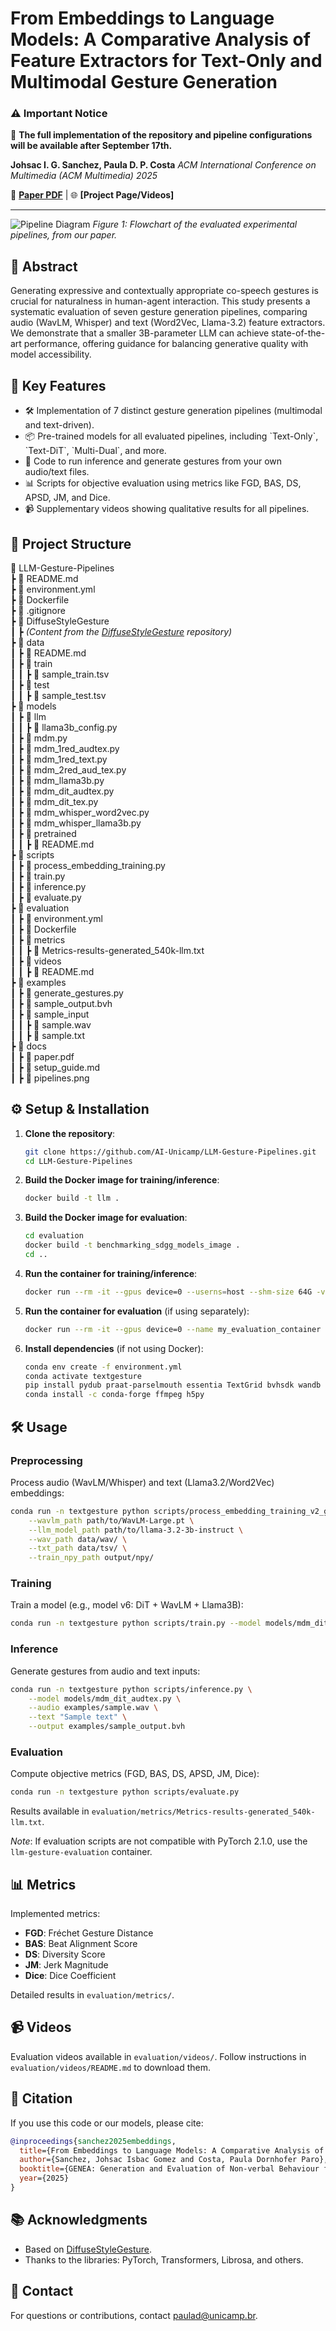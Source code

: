 # From Embeddings to Language Models: A Comparative Analysis of Feature Extractors for Text-Only and Multimodal Gesture Generation

### ⚠️ Important Notice

📅 **The full implementation of the repository and pipeline configurations will be available after September 17th.**

**Johsac I. G. Sanchez, Paula D. P. Costa**
*ACM International Conference on Multimedia (ACM Multimedia) 2025*

📄 **[Paper PDF](docs/paper.pdf)** | 🌐 **[Project Page/Videos]** 

---

![Pipeline Diagram](docs/pipelines.png)
*Figure 1: Flowchart of the evaluated experimental pipelines, from our paper.*

## 📝 Abstract

Generating expressive and contextually appropriate co-speech gestures is crucial for naturalness in human-agent interaction. This study presents a systematic evaluation of seven gesture generation pipelines, comparing audio (WavLM, Whisper) and text (Word2Vec, Llama-3.2) feature extractors. We demonstrate that a smaller 3B-parameter LLM can achieve state-of-the-art performance, offering guidance for balancing generative quality with model accessibility.

## 🚀 Key Features

- 🛠️ Implementation of 7 distinct gesture generation pipelines (multimodal and text-driven).
- 📦 Pre-trained models for all evaluated pipelines, including \`Text-Only\`, \`Text-DiT\`, \`Multi-Dual\`, and more.
- 🎥 Code to run inference and generate gestures from your own audio/text files.
- 📊 Scripts for objective evaluation using metrics like FGD, BAS, DS, APSD, JM, and Dice.
- 📹 Supplementary videos showing qualitative results for all pipelines.

## 📂 Project Structure

📂 LLM-Gesture-Pipelines  
┣ 📜 README.md  
┣ 📜 environment.yml  
┣ 📜 Dockerfile  
┣ 📜 .gitignore  
┣ 📂 DiffuseStyleGesture  
┃ ┣ *(Content from the [DiffuseStyleGesture](https://github.com/YoungSeng/DiffuseStyleGesture.git) repository)*  
┣ 📂 data  
┃ ┣ 📜 README.md  
┃ ┣ 📂 train  
┃ ┃ ┣ 📄 sample_train.tsv  
┃ ┣ 📂 test  
┃ ┃ ┣ 📄 sample_test.tsv  
┣ 📂 models  
┃ ┣ 📂 llm  
┃ ┃ ┣ 📄 llama3b_config.py  
┃ ┣ 📄 mdm.py  
┃ ┣ 📄 mdm_1red_audtex.py  
┃ ┣ 📄 mdm_1red_text.py  
┃ ┣ 📄 mdm_2red_aud_tex.py  
┃ ┣ 📄 mdm_llama3b.py  
┃ ┣ 📄 mdm_dit_audtex.py  
┃ ┣ 📄 mdm_dit_tex.py  
┃ ┣ 📄 mdm_whisper_word2vec.py  
┃ ┣ 📄 mdm_whisper_llama3b.py  
┃ ┣ 📂 pretrained  
┃ ┃ ┣ 📜 README.md  
┣ 📂 scripts  
┃ ┣ 📄 process_embedding_training.py  
┃ ┣ 📄 train.py  
┃ ┣ 📄 inference.py  
┃ ┣ 📄 evaluate.py  
┣ 📂 evaluation  
┃ ┣ 📜 environment.yml  
┃ ┣ 📜 Dockerfile  
┃ ┣ 📂 metrics  
┃ ┃ ┣ 📄 Metrics-results-generated_540k-llm.txt  
┃ ┣ 📂 videos  
┃ ┃ ┣ 📜 README.md  
┣ 📂 examples  
┃ ┣ 📄 generate_gestures.py  
┃ ┣ 📄 sample_output.bvh  
┃ ┣ 📂 sample_input  
┃ ┃ ┣ 📄 sample.wav  
┃ ┃ ┣ 📄 sample.txt  
┣ 📂 docs  
┃ ┣ 📄 paper.pdf  
┃ ┣ 📄 setup_guide.md  
┃ ┣ 📄 pipelines.png

## ⚙️ Setup & Installation

1. **Clone the repository**:
    ```bash
    git clone https://github.com/AI-Unicamp/LLM-Gesture-Pipelines.git
    cd LLM-Gesture-Pipelines
    ```

2. **Build the Docker image for training/inference**:
    ```bash
    docker build -t llm .
    ```

3. **Build the Docker image for evaluation**:
    ```bash
    cd evaluation
    docker build -t benchmarking_sdgg_models_image .
    cd ..
    ```

4. **Run the container for training/inference**:
    ```bash
    docker run --rm -it --gpus device=0 --userns=host --shm-size 64G -v /work/johsac.sanchez:/workspace/textdrive/ -p '8888:8888' --name my_container llm-gesture-pipeline:latest /bin/bash
    ```

5. **Run the container for evaluation** (if using separately):
    ```bash
    docker run --rm -it --gpus device=0 --name my_evaluation_container llm-gesture-evaluation:latest /bin/bash
    ```

6. **Install dependencies** (if not using Docker):
    ```bash
    conda env create -f environment.yml
    conda activate textgesture
    pip install pydub praat-parselmouth essentia TextGrid bvhsdk wandb
    conda install -c conda-forge ffmpeg h5py
    ```

## 🛠️ Usage

### Preprocessing
Process audio (WavLM/Whisper) and text (Llama3.2/Word2Vec) embeddings:
```bash
conda run -n textgesture python scripts/process_embedding_training_v2_gg.py \
    --wavlm_path path/to/WavLM-Large.pt \
    --llm_model_path path/to/llama-3.2-3b-instruct \
    --wav_path data/wav/ \
    --txt_path data/tsv/ \
    --train_npy_path output/npy/
```

### Training
Train a model (e.g., model v6: DiT + WavLM + Llama3B):
```bash
conda run -n textgesture python scripts/train.py --model models/mdm_dit_audtex.py
```

### Inference
Generate gestures from audio and text inputs:
```bash
conda run -n textgesture python scripts/inference.py \
    --model models/mdm_dit_audtex.py \
    --audio examples/sample.wav \
    --text "Sample text" \
    --output examples/sample_output.bvh
```

### Evaluation
Compute objective metrics (FGD, BAS, DS, APSD, JM, Dice):
```bash
conda run -n textgesture python scripts/evaluate.py
```
Results available in `evaluation/metrics/Metrics-results-generated_540k-llm.txt`.

*Note*: If evaluation scripts are not compatible with PyTorch 2.1.0, use the `llm-gesture-evaluation` container.

## 📊 Metrics

Implemented metrics:
- **FGD**: Fréchet Gesture Distance
- **BAS**: Beat Alignment Score
- **DS**: Diversity Score
- **JM**: Jerk Magnitude
- **Dice**: Dice Coefficient

Detailed results in `evaluation/metrics/`.

## 📹 Videos

Evaluation videos available in `evaluation/videos/`. Follow instructions in `evaluation/videos/README.md` to download them.

## 📄 Citation

If you use this code or our models, please cite:
```bibtex
@inproceedings{sanchez2025embeddings,
  title={From Embeddings to Language Models: A Comparative Analysis of Feature Extractors for Text-Only and Multimodal Gesture Generation},
  author={Sanchez, Johsac Isbac Gomez and Costa, Paula Dornhofer Paro},
  booktitle={GENEA: Generation and Evaluation of Non-verbal Behaviour for Embodied Agents Workshop 2025},
  year={2025}
}
```

## 📚 Acknowledgments

- Based on [DiffuseStyleGesture](https://github.com/YoungSeng/DiffuseStyleGesture.git).
- Thanks to the libraries: PyTorch, Transformers, Librosa, and others.

## 📧 Contact

For questions or contributions, contact [paulad@unicamp.br](mailto:paulad@unicamp.br).
